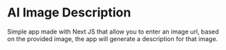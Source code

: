 # AI Image Description

Simple app made with Next JS that allow you to enter an image url, based on the provided image, the app will generate a description for that image.
